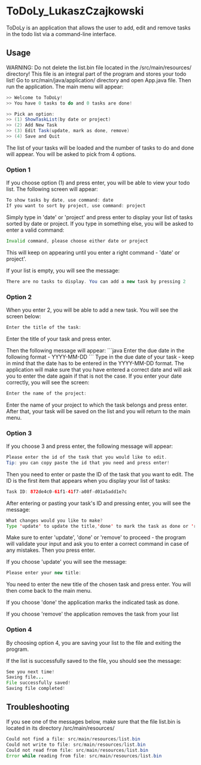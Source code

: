 # ToDoLy_LukaszCzajkowski
ToDoLy is an application that allows the user to add, edit and remove tasks in the todo list via a command-line interface.

## Usage

WARNING: Do not delete the list.bin file located in the /src/main/resources/ directory! This file is an integral part of the program and stores your todo list!
Go to src/main/java/application/ directory and open App.java file. Then run the application.
The main menu will appear:

```java
>> Welcome to ToDoLy!
>> You have 0 tasks to do and 0 tasks are done!

>> Pick an option:
>> (1) ShowTaskList(by date or project)
>> (2) Add New Task
>> (3) Edit Task(update, mark as done, remove)
>> (4) Save and Quit
```
The list of your tasks will be loaded and the number of tasks to do and done will appear. You will be asked to pick from 4 options. 

### Option 1

If you choose option (1) and press enter, you will be able to view your todo list. The following screen will appear:

```java
To show tasks by date, use command: date
If you want to sort by project, use command: project
```

Simply type in 'date' or 'project' and press enter to display your list of tasks sorted by date or project.
If you type in something else, you will be asked to enter a valid command:

```java
Invalid command, please choose either date or project
```

This will keep on appearing until you enter a right command - 'date' or project'.

If your list is empty, you will see the message:
```java
There are no tasks to display. You can add a new task by pressing 2
```

### Option 2
When you enter 2, you will be able to add a new task. 
You will see the screen below:
```java
Enter the title of the task: 
```
Enter the title of your task and press enter.

Then the following message will appear:
´´´java
Enter the due date in the following format - YYYY-MM-DD
´´´
Type in the due date of your task - keep in mind that the date has to be entered in the YYYY-MM-DD format.
The application will make sure that you have entered a correct date and will ask you to enter the date again if that is not the case.
If you enter your date correctly, you will see the screen:

```java
Enter the name of the project: 
```
Enter the name of your project to which the task belongs and press enter. 
After that, your task will be saved on the list and you will return to the main menu.

### Option 3
If you choose 3 and press enter, the following message will appear:
```java
Please enter the id of the task that you would like to edit.
Tip: you can copy paste the id that you need and press enter!
```
Then you need to enter or paste the ID of the task that you want to edit.
The ID is the first item that appears when you display your list of tasks:

```java
Task ID: 872de4c0-61f1-41f7-a08f-d01a5add1e7c
```

After entering or pasting your task's ID and pressing enter, you will see the message:

```java
What changes would you like to make?
Type 'update' to update the title,'done' to mark the task as done or 'remove' to delete the task
```
Make sure to enter 'update', 'done' or 'remove' to proceed - the program will validate your input and ask you to enter a correct command in case of any mistakes.
Then you press enter.

If you choose 'update' you will see the message:

```java
Please enter your new title:
```
You need to enter the new title of the chosen task and press enter. You will then come back to the main menu.

If you choose 'done' the application marks the indicated task as done. 

If you choose 'remove' the application removes the task from your list

### Option 4
By choosing option 4, you are saving your list to the file and exiting the program.

If the list is successfully saved to the file, you should see the message:
```java
See you next time!
Saving file...
File successfully saved!
Saving file completed!
```

## Troubleshooting

If you see one of the messages below, make sure that the file list.bin is located in its directory /src/main/resources/

```java
Could not find a file: src/main/resources/list.bin
Could not write to file: src/main/resources/list.bin
Could not read from file: src/main/resources/list.bin
Error while reading from file: src/main/resources/list.bin
```
